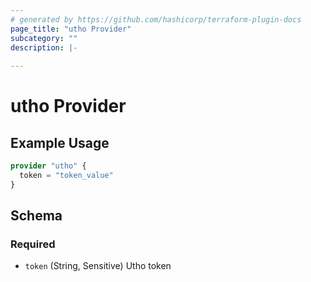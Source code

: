 ```yaml
---
# generated by https://github.com/hashicorp/terraform-plugin-docs
page_title: "utho Provider"
subcategory: ""
description: |-
  
---
```


# utho Provider



## Example Usage

```terraform
provider "utho" {
  token = "token_value"
}
```

<!-- schema generated by tfplugindocs -->
## Schema

### Required

- `token` (String, Sensitive) Utho token
